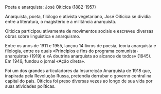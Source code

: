 Poeta e anarquista: José Oiticica (1882-1957)

Anarquista, poeta, filólogo e ativista vegetariano, José Oiticica se dividia entre a literatura, o magistério e a militância anarquista.

Oiticica participou ativamente de movimentos sociais e escreveu diversas obras sobre linguística e anarquismo. 


Entre os anos de 1911 e 1955, lançou 14 livros de poesia, teoria anarquista e filologia, entre os quais «Princípios e fins do programa comunista-anarquista» (1919) e «A doutrina anarquista ao alcance de todos» (1945). Em 1946, fundou o jornal «Ação direta».


Foi um dos grandes articuladores da Insurreição Anarquista de 1918 que, inspirada pela Revolução Russa, pretendia derrubar o governo central na capital do país. Oiticica foi preso diversas vezes ao longo de sua vida por suas atividades políticas. 

